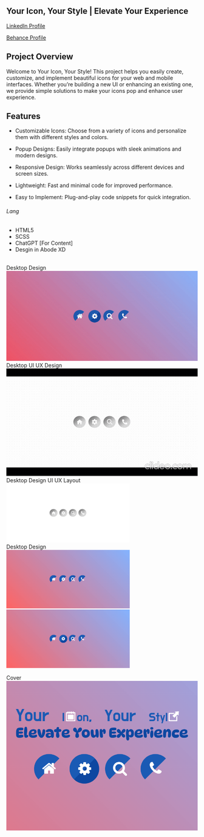 ## Your Icon, Your Style |  Elevate Your Experience

<a href="https://www.linkedin.com/in/dharmendraverma95/" target="_blank">LinkedIn Profile </a>

<a href="https://www.behance.net/dhirukumar" target="_blank">Behance Profile </a>

## Project Overview
Welcome to Your Icon, Your Style! This project helps you easily create, customize, and implement beautiful icons for your web and mobile interfaces. Whether you’re building a new UI or enhancing an existing one, we provide simple solutions to make your icons pop and enhance user experience.



## Features
- Customizable Icons: Choose from a variety of icons and personalize them with different styles and colors.

- Popup Designs: Easily integrate popups with sleek animations and modern designs.

- Responsive Design: Works seamlessly across different devices and screen sizes.

- Lightweight: Fast and minimal code for improved performance.

- Easy to Implement: Plug-and-play code snippets for quick integration.


  

###### Lang
<ul>
  <li>HTML5</li>
  <li>SCSS</li>
  <li>ChatGPT [For Content]</li>
  <li>Desgin in Abode XD</li>
</ul>


<br>
<span>Desktop Design</span><br/>
<a href="#" target="_blank" >
<img src="./iconHoverEffectSection.gif" width="575px"/>
</a>

<br>
<span>Desktop UI UX Design</span><br/>
<a href="#" target="_blank" >
<img src="./iconHoverEffectSectionUIUXLayout.gif" width="575px"/>
</a>
<br />
<span>Desktop Design UI UX Layout</span><br/>
<a href="#" target="_blank" >
<img src="./iconHoverEffectSectionUIUXLayout.png" width="325px"/>

</a>
<br />
<span>Desktop Design</span><br/>
<a href="#" target="_blank" >
<img src="./iconHoverEffectSection.png" width="325px"/>
<img src="./iconHoverEffectSection2.png" width="325px"/>
</a>

<span>Cover</span><br/>
<a href="#" target="_blank" >
<img src="./cover.png" width="575px"/>
</a>